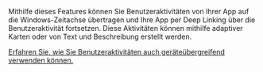 ﻿Mithilfe dieses Features können Sie Benutzeraktivitäten von Ihrer App auf die Windows-Zeitachse übertragen und Ihre App per Deep Linking über die Benutzeraktivität fortsetzen. Diese Aktivitäten können mithilfe adaptiver Karten oder von Text und Beschreibung erstellt werden.

[Erfahren Sie, wie Sie Benutzeraktivitäten auch geräteübergreifend verwenden können.](https://docs.microsoft.com/windows/uwp/launch-resume/useractivities)